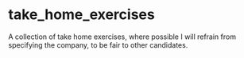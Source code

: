 # take_home_exercises
A collection of take home exercises, where possible I will refrain from specifying the company, to be fair to other candidates.
